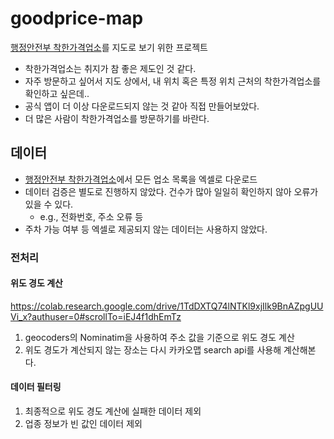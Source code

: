# goodprice-map
[행정안전부 착한가격업소](https://www.goodprice.go.kr/index.jsp)를 지도로 보기 위한 프로젝트

- 착한가격업소는 취지가 참 좋은 제도인 것 같다.
- 자주 방문하고 싶어서 지도 상에서, 내 위치 혹은 특정 위치 근처의 착한가격업소를 확인하고 싶은데..
- 공식 앱이 더 이상 다운로드되지 않는 것 같아 직접 만들어보았다.
- 더 많은 사람이 착한가격업소를 방문하기를 바란다.

## 데이터
- [행정안전부 착한가격업소](https://www.goodprice.go.kr/index.jsp)에서 모든 업소 목록을 엑셀로 다운로드
- 데이터 검증은 별도로 진행하지 않았다. 건수가 많아 일일히 확인하지 않아 오류가 있을 수 있다.
  - e.g., 전화번호, 주소 오류 등
- 주차 가능 여부 등 엑셀로 제공되지 않는 데이터는 사용하지 않았다.

### 전처리
#### 위도 경도 계산
https://colab.research.google.com/drive/1TdDXTQ74lNTKl9xjIlk9BnAZpgUUVi_x?authuser=0#scrollTo=iEJ4f1dhEmTz
1. geocoders의 Nominatim을 사용하여 주소 값을 기준으로 위도 경도 계산
2. 위도 경도가 계산되지 않는 장소는 다시 카카오맵 search api를 사용해 계산해본다.

#### 데이터 필터링
1. 최종적으로 위도 경도 계산에 실패한 데이터 제외
2. 업종 정보가 빈 값인 데이터 제외
